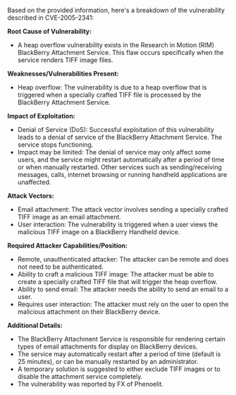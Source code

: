 Based on the provided information, here's a breakdown of the vulnerability described in CVE-2005-2341:

**Root Cause of Vulnerability:**
- A heap overflow vulnerability exists in the Research in Motion (RIM) BlackBerry Attachment Service. This flaw occurs specifically when the service renders TIFF image files.

**Weaknesses/Vulnerabilities Present:**
- Heap overflow: The vulnerability is due to a heap overflow that is triggered when a specially crafted TIFF file is processed by the BlackBerry Attachment Service.

**Impact of Exploitation:**
- Denial of Service (DoS): Successful exploitation of this vulnerability leads to a denial of service of the BlackBerry Attachment Service. The service stops functioning.
- Impact may be limited: The denial of service may only affect some users, and the service might restart automatically after a period of time or when manually restarted. Other services such as sending/receiving messages, calls, internet browsing or running handheld applications are unaffected.

**Attack Vectors:**
- Email attachment: The attack vector involves sending a specially crafted TIFF image as an email attachment.
- User interaction: The vulnerability is triggered when a user views the malicious TIFF image on a BlackBerry Handheld device.

**Required Attacker Capabilities/Position:**
- Remote, unauthenticated attacker: The attacker can be remote and does not need to be authenticated.
- Ability to craft a malicious TIFF image: The attacker must be able to create a specially crafted TIFF file that will trigger the heap overflow.
- Ability to send email: The attacker needs the ability to send an email to a user.
- Requires user interaction: The attacker must rely on the user to open the malicious attachment on their BlackBerry device.

**Additional Details:**
- The BlackBerry Attachment Service is responsible for rendering certain types of email attachments for display on BlackBerry devices.
- The service may automatically restart after a period of time (default is 25 minutes), or can be manually restarted by an administrator.
- A temporary solution is suggested to either exclude TIFF images or to disable the attachment service completely.
- The vulnerability was reported by FX of Phenoelit.